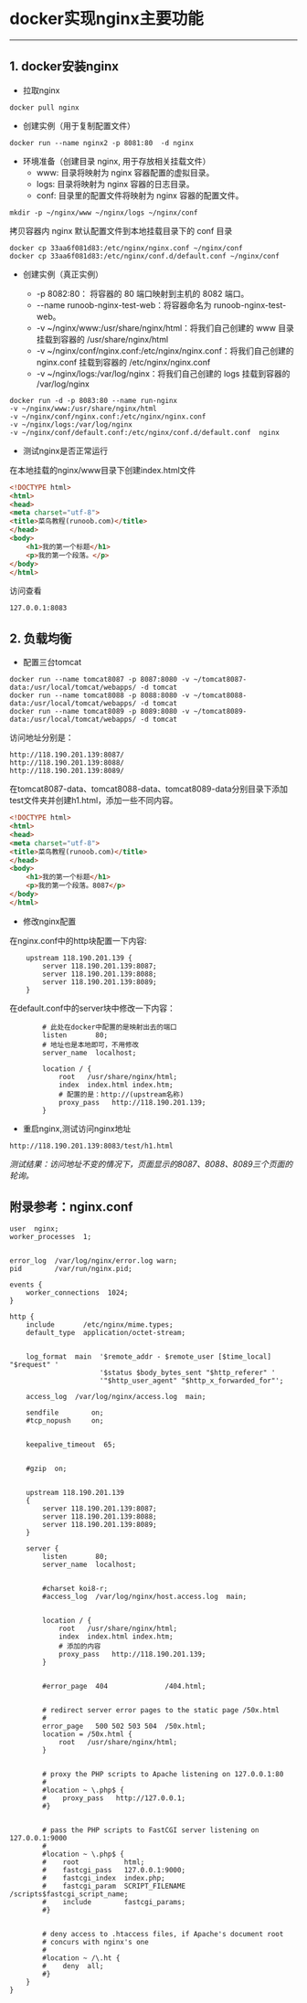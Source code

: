 # docker实现nginx主要功能
---

## 1. docker安装nginx

* 拉取nginx

```
docker pull nginx
```

* 创建实例（用于复制配置文件）

```
docker run --name nginx2 -p 8081:80  -d nginx 
```

* 环境准备（创建目录 nginx, 用于存放相关挂载文件）
    * www: 目录将映射为 nginx 容器配置的虚拟目录。
    * logs: 目录将映射为 nginx 容器的日志目录。
    * conf: 目录里的配置文件将映射为 nginx 容器的配置文件。

```
mkdir -p ~/nginx/www ~/nginx/logs ~/nginx/conf
```

拷贝容器内 nginx 默认配置文件到本地挂载目录下的 conf 目录

```
docker cp 33aa6f081d83:/etc/nginx/nginx.conf ~/nginx/conf
docker cp 33aa6f081d83:/etc/nginx/conf.d/default.conf ~/nginx/conf

```

* 创建实例（真正实例）

    * -p 8082:80： 将容器的 80 端口映射到主机的 8082 端口。
    * --name runoob-nginx-test-web：将容器命名为 runoob-nginx-test-web。
    * -v ~/nginx/www:/usr/share/nginx/html：将我们自己创建的 www 目录挂载到容器的 /usr/share/nginx/html
    * -v ~/nginx/conf/nginx.conf:/etc/nginx/nginx.conf：将我们自己创建的 nginx.conf 挂载到容器的 /etc/nginx/nginx.conf
    * -v ~/nginx/logs:/var/log/nginx：将我们自己创建的 logs 挂载到容器的 /var/log/nginx

```
docker run -d -p 8083:80 --name run-nginx 
-v ~/nginx/www:/usr/share/nginx/html 
-v ~/nginx/conf/nginx.conf:/etc/nginx/nginx.conf 
-v ~/nginx/logs:/var/log/nginx 
-v ~/nginx/conf/default.conf:/etc/nginx/conf.d/default.conf  nginx
```

* 测试nginx是否正常运行

在本地挂载的nginx/www目录下创建index.html文件

```html
<!DOCTYPE html>
<html>
<head>
<meta charset="utf-8">
<title>菜鸟教程(runoob.com)</title>
</head>
<body>
    <h1>我的第一个标题</h1>
    <p>我的第一个段落。</p>
</body>
</html>
```

访问查看

```
127.0.0.1:8083
```

## 2. 负载均衡

* 配置三台tomcat

```
docker run --name tomcat8087 -p 8087:8080 -v ~/tomcat8087-data:/usr/local/tomcat/webapps/ -d tomcat
docker run --name tomcat8088 -p 8088:8080 -v ~/tomcat8088-data:/usr/local/tomcat/webapps/ -d tomcat
docker run --name tomcat8089 -p 8089:8080 -v ~/tomcat8089-data:/usr/local/tomcat/webapps/ -d tomcat
```
访问地址分别是：

```
http://118.190.201.139:8087/
http://118.190.201.139:8088/
http://118.190.201.139:8089/ 
```

在tomcat8087-data、tomcat8088-data、tomcat8089-data分别目录下添加test文件夹并创建h1.html，添加一些不同内容。

```html
<!DOCTYPE html>
<html>
<head>
<meta charset="utf-8">
<title>菜鸟教程(runoob.com)</title>
</head>
<body>
    <h1>我的第一个标题</h1>
    <p>我的第一个段落。8087</p>
</body>
</html>
```

* 修改nginx配置

在nginx.conf中的http块配置一下内容:
```
    upstream 118.190.201.139 {
        server 118.190.201.139:8087;
        server 118.190.201.139:8088;
        server 118.190.201.139:8089;
    }

```
在default.conf中的server块中修改一下内容：
```
        # 此处在docker中配置的是映射出去的端口
        listen       80;
        # 地址也是本地即可，不用修改
        server_name  localhost;

        location / {
            root   /usr/share/nginx/html;
            index  index.html index.htm;
            # 配置的是：http://(upstream名称)
            proxy_pass   http://118.190.201.139;   
        }

```

* 重启nginx,测试访问nginx地址

```
http://118.190.201.139:8083/test/h1.html
```

*测试结果：访问地址不变的情况下，页面显示的8087、8088、8089三个页面的轮询。*

## 附录参考：nginx.conf
```
user  nginx;
worker_processes  1;


error_log  /var/log/nginx/error.log warn;
pid        /var/run/nginx.pid;

events {
    worker_connections  1024;
}

http {
    include       /etc/nginx/mime.types;
    default_type  application/octet-stream;


    log_format  main  '$remote_addr - $remote_user [$time_local] "$request" '
                      '$status $body_bytes_sent "$http_referer" '
                      '"$http_user_agent" "$http_x_forwarded_for"';

    access_log  /var/log/nginx/access.log  main;

    sendfile        on;
    #tcp_nopush     on;


    keepalive_timeout  65;


    #gzip  on;


    upstream 118.190.201.139
    {
        server 118.190.201.139:8087;
        server 118.190.201.139:8088;
        server 118.190.201.139:8089;
    }

    server {
        listen       80;
        server_name  localhost;


        #charset koi8-r;
        #access_log  /var/log/nginx/host.access.log  main;


        location / {
            root   /usr/share/nginx/html;
            index  index.html index.htm;
            # 添加的内容
            proxy_pass   http://118.190.201.139;   
        }


        #error_page  404              /404.html;


        # redirect server error pages to the static page /50x.html
        #
        error_page   500 502 503 504  /50x.html;
        location = /50x.html {
            root   /usr/share/nginx/html;
        }


        # proxy the PHP scripts to Apache listening on 127.0.0.1:80
        #
        #location ~ \.php$ {
        #    proxy_pass   http://127.0.0.1;
        #}


        # pass the PHP scripts to FastCGI server listening on 127.0.0.1:9000
        #
        #location ~ \.php$ {
        #    root           html;
        #    fastcgi_pass   127.0.0.1:9000;
        #    fastcgi_index  index.php;
        #    fastcgi_param  SCRIPT_FILENAME  /scripts$fastcgi_script_name;
        #    include        fastcgi_params;
        #}


        # deny access to .htaccess files, if Apache's document root
        # concurs with nginx's one
        #
        #location ~ /\.ht {
        #    deny  all;
        #}
    }
}

```



